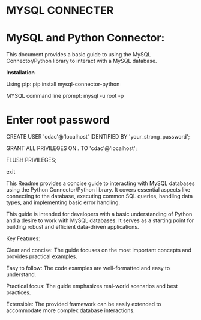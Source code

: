 # MYSQL CONNECTER
# MySQL and Python Connector:
This document provides a basic guide to using the MySQL Connector/Python library to interact with a MySQL database.

**Installation**

Using pip:
   pip install mysql-connector-python

MYSQL command line prompt:
mysql -u root -p 
# Enter root password

CREATE USER 'cdac'@'localhost' IDENTIFIED BY 'your_strong_password';

GRANT ALL PRIVILEGES ON *.* TO 'cdac'@'localhost';

FLUSH PRIVILEGES;

exit

   
This Readme provides a concise guide to interacting with MySQL databases using the Python Connector/Python library. It covers essential aspects like connecting to the database, executing common SQL queries, handling data types, and implementing basic error handling.

This guide is intended for developers with a basic understanding of Python and a desire to work with MySQL databases. It serves as a starting point for building robust and efficient data-driven applications.

Key Features:

Clear and concise: The guide focuses on the most important concepts and provides practical examples.

Easy to follow: The code examples are well-formatted and easy to understand.

Practical focus: The guide emphasizes real-world scenarios and best practices.

Extensible: The provided framework can be easily extended to accommodate more complex database interactions.
